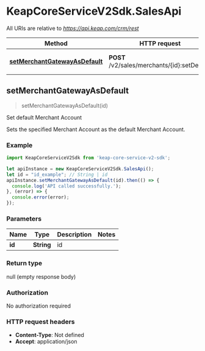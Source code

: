 # KeapCoreServiceV2Sdk.SalesApi

All URIs are relative to *https://api.keap.com/crm/rest*

Method | HTTP request | Description
------------- | ------------- | -------------
[**setMerchantGatewayAsDefault**](SalesApi.md#setMerchantGatewayAsDefault) | **POST** /v2/sales/merchants/{id}:setDefault | Set default Merchant Account



## setMerchantGatewayAsDefault

> setMerchantGatewayAsDefault(id)

Set default Merchant Account

Sets the specified Merchant Account as the default Merchant Account.

### Example

```javascript
import KeapCoreServiceV2Sdk from 'keap-core-service-v2-sdk';

let apiInstance = new KeapCoreServiceV2Sdk.SalesApi();
let id = "id_example"; // String | id
apiInstance.setMerchantGatewayAsDefault(id).then(() => {
  console.log('API called successfully.');
}, (error) => {
  console.error(error);
});

```

### Parameters


Name | Type | Description  | Notes
------------- | ------------- | ------------- | -------------
 **id** | **String**| id | 

### Return type

null (empty response body)

### Authorization

No authorization required

### HTTP request headers

- **Content-Type**: Not defined
- **Accept**: application/json

